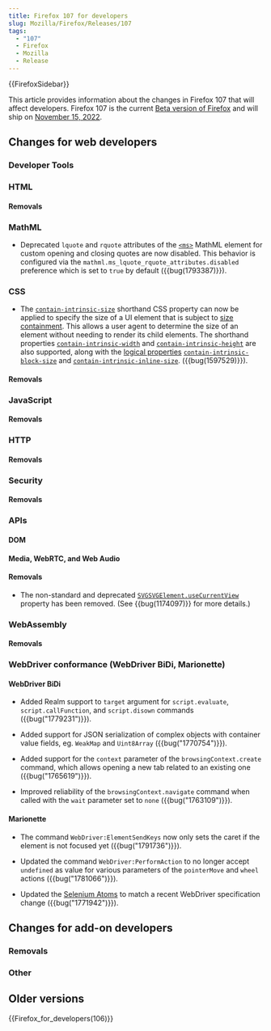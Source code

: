 ```yaml
---
title: Firefox 107 for developers
slug: Mozilla/Firefox/Releases/107
tags:
  - "107"
  - Firefox
  - Mozilla
  - Release
---
```


{{FirefoxSidebar}}

This article provides information about the changes in Firefox 107 that will affect developers. Firefox 107 is the current [Beta version of Firefox](https://www.mozilla.org/en-US/firefox/channel/desktop/#beta) and will ship on [November 15, 2022](https://wiki.mozilla.org/RapidRelease/Calendar#Future_branch_dates).

## Changes for web developers

### Developer Tools

### HTML

#### Removals

### MathML

- Deprecated `lquote` and `rquote` attributes of the [`<ms>`](/en-US/docs/Web/MathML/Element/ms) MathML element for custom opening and closing quotes are now disabled.
  This behavior is configured via the `mathml.ms_lquote_rquote_attributes.disabled` preference which is set to `true` by default ({{bug(1793387)}}).

### CSS

- The [`contain-intrinsic-size`](/en-US/docs/Web/CSS/contain-intrinsic-size) shorthand CSS property can now be applied to specify the size of a UI element that is subject to [size containment](/en-US/docs/Web/CSS/CSS_Containment#size_containment).
  This allows a user agent to determine the size of an element without needing to render its child elements.
  The shorthand properties [`contain-intrinsic-width`](/en-US/docs/Web/CSS/contain-intrinsic-width) and [`contain-intrinsic-height`](/en-US/docs/Web/CSS/contain-intrinsic-height) are also supported, along with the [logical properties](/en-US/docs/Web/CSS/CSS_Logical_Properties) [`contain-intrinsic-block-size`](/en-US/docs/Web/CSS/contain-intrinsic-block-size) and [`contain-intrinsic-inline-size`](/en-US/docs/Web/CSS/contain-intrinsic-inline-size).
  ({{bug(1597529)}}).

#### Removals

### JavaScript

#### Removals

### HTTP

#### Removals

### Security

#### Removals

### APIs

#### DOM

#### Media, WebRTC, and Web Audio

#### Removals

- The non-standard and deprecated [`SVGSVGElement.useCurrentView`](/en-US/docs/Web/API/SVGSVGElement#svgsvgelement.usecurrentview) property has been removed.
  (See {{bug(1174097)}} for more details.)

### WebAssembly

#### Removals

### WebDriver conformance (WebDriver BiDi, Marionette)

#### WebDriver BiDi

- Added Realm support to `target` argument for `script.evaluate`, `script.callFunction`, and `script.disown` commands ({{bug("1779231")}}).

- Added support for JSON serialization of complex objects with container value fields, eg. `WeakMap` and `Uint8Array` ({{bug("1770754")}}).

- Added support for the `context` parameter of the `browsingContext.create` command, which allows opening a new tab related to an existing one ({{bug("1765619")}}).

- Improved reliability of the `browsingContext.navigate` command when called with the `wait` parameter set to `none` ({{bug("1763109")}}).

#### Marionette

- The command `WebDriver:ElementSendKeys` now only sets the caret if the element is not focused yet ({{bug("1791736")}}).

- Updated the command `WebDriver:PerformAction` to no longer accept `undefined` as value for various parameters of the `pointerMove` and `wheel` actions ({{bug("1781066")}}).

- Updated the [Selenium Atoms](https://firefox-source-docs.mozilla.org/testing/marionette/SeleniumAtoms.html) to match a recent WebDriver specification change ({{bug("1771942")}}).

## Changes for add-on developers

### Removals

### Other

## Older versions

{{Firefox_for_developers(106)}}
